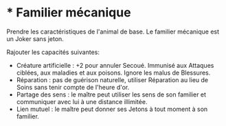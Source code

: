 # * Familier mécanique
Prendre les caractéristiques de l'animal de base. Le familier mécanique est un Joker sans jeton.

Rajouter les capacités suivantes:
- Créature artificielle : +2 pour annuler Secoué. Immunisé aux Attaques ciblées, aux maladies et aux poisons. Ignore les malus de Blessures. 
- Réparation : pas de guérison naturelle, utiliser Réparation au lieu de Soins sans tenir compte de l'heure d'or.
- Partage des sens : le maître peut utiliser les sens de son familier et communiquer avec lui à une distance illimitée.
- Lien mutuel : le maître peut donner ses Jetons à tout moment à son familier.
